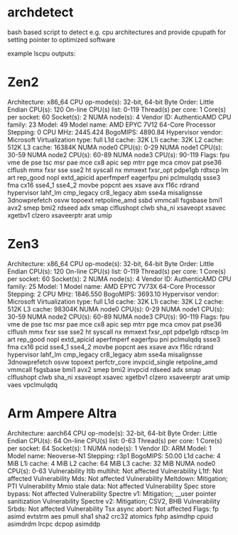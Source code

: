 # archdetect

bash based script to detect e.g. cpu architectures and provide cpupath for setting pointer to optimized software


example lscpu outputs:

# Zen2
Architecture:          x86_64
CPU op-mode(s):        32-bit, 64-bit
Byte Order:            Little Endian
CPU(s):                120
On-line CPU(s) list:   0-119
Thread(s) per core:    1
Core(s) per socket:    60
Socket(s):             2
NUMA node(s):          4
Vendor ID:             AuthenticAMD
CPU family:            23
Model:                 49
Model name:            AMD EPYC 7V12 64-Core Processor
Stepping:              0
CPU MHz:               2445.424
BogoMIPS:              4890.84
Hypervisor vendor:     Microsoft
Virtualization type:   full
L1d cache:             32K
L1i cache:             32K
L2 cache:              512K
L3 cache:              16384K
NUMA node0 CPU(s):     0-29
NUMA node1 CPU(s):     30-59
NUMA node2 CPU(s):     60-89
NUMA node3 CPU(s):     90-119
Flags:                 fpu vme de pse tsc msr pae mce cx8 apic sep mtrr pge mca cmov pat pse36 clflush mmx fxsr sse sse2 ht syscall nx mmxext fxsr_opt pdpe1gb rdtscp lm art rep_good nopl extd_apicid aperfmperf eagerfpu pni pclmulqdq ssse3 fma cx16 sse4_1 sse4_2 movbe popcnt aes xsave avx f16c rdrand hypervisor lahf_lm cmp_legacy cr8_legacy abm sse4a misalignsse 3dnowprefetch osvw topoext retpoline_amd ssbd vmmcall fsgsbase bmi1 avx2 smep bmi2 rdseed adx smap clflushopt clwb sha_ni xsaveopt xsavec xgetbv1 clzero xsaveerptr arat umip

# Zen3
Architecture:          x86_64
CPU op-mode(s):        32-bit, 64-bit
Byte Order:            Little Endian
CPU(s):                120
On-line CPU(s) list:   0-119
Thread(s) per core:    1
Core(s) per socket:    60
Socket(s):             2
NUMA node(s):          4
Vendor ID:             AuthenticAMD
CPU family:            25
Model:                 1
Model name:            AMD EPYC 7V73X 64-Core Processor
Stepping:              2
CPU MHz:               1846.550
BogoMIPS:              3693.10
Hypervisor vendor:     Microsoft
Virtualization type:   full
L1d cache:             32K
L1i cache:             32K
L2 cache:              512K
L3 cache:              98304K
NUMA node0 CPU(s):     0-29
NUMA node1 CPU(s):     30-59
NUMA node2 CPU(s):     60-89
NUMA node3 CPU(s):     90-119
Flags:                 fpu vme de pse tsc msr pae mce cx8 apic sep mtrr pge mca cmov pat pse36 clflush mmx fxsr sse sse2 ht syscall nx mmxext fxsr_opt pdpe1gb rdtscp lm art rep_good nopl extd_apicid aperfmperf eagerfpu pni pclmulqdq ssse3 fma cx16 pcid sse4_1 sse4_2 movbe popcnt aes xsave avx f16c rdrand hypervisor lahf_lm cmp_legacy cr8_legacy abm sse4a misalignsse 3dnowprefetch osvw topoext perfctr_core invpcid_single retpoline_amd vmmcall fsgsbase bmi1 avx2 smep bmi2 invpcid rdseed adx smap clflushopt clwb sha_ni xsaveopt xsavec xgetbv1 clzero xsaveerptr arat umip vaes vpclmulqdq

# Arm Ampere Altra
Architecture:                    aarch64
CPU op-mode(s):                  32-bit, 64-bit
Byte Order:                      Little Endian
CPU(s):                          64
On-line CPU(s) list:             0-63
Thread(s) per core:              1
Core(s) per socket:              64
Socket(s):                       1
NUMA node(s):                    1
Vendor ID:                       ARM
Model:                           1
Model name:                      Neoverse-N1
Stepping:                        r3p1
BogoMIPS:                        50.00
L1d cache:                       4 MiB
L1i cache:                       4 MiB
L2 cache:                        64 MiB
L3 cache:                        32 MiB
NUMA node0 CPU(s):               0-63
Vulnerability Itlb multihit:     Not affected
Vulnerability L1tf:              Not affected
Vulnerability Mds:               Not affected
Vulnerability Meltdown:          Mitigation; PTI
Vulnerability Mmio stale data:   Not affected
Vulnerability Spec store bypass: Not affected
Vulnerability Spectre v1:        Mitigation; __user pointer sanitization
Vulnerability Spectre v2:        Mitigation; CSV2, BHB
Vulnerability Srbds:             Not affected
Vulnerability Tsx async abort:   Not affected
Flags:                           fp asimd evtstrm aes pmull sha1 sha2 crc32 atomics fphp asimdhp cpuid asimdrdm lrcpc dcpop asimddp
